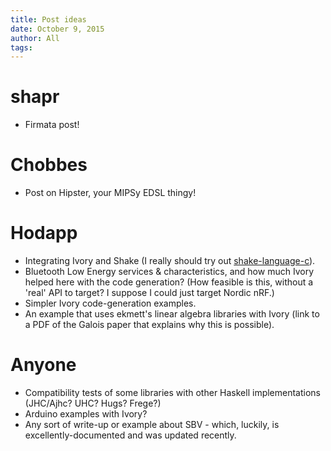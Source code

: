 ```yaml
---
title: Post ideas
date: October 9, 2015
author: All
tags: 
---
```


# shapr
- Firmata post!

# Chobbes
- Post on Hipster, your MIPSy EDSL thingy!

# Hodapp
- Integrating Ivory and Shake (I really should try out
[shake-language-c][]).
- Bluetooth Low Energy services & characteristics, and how much Ivory
helped here with the code generation?  (How feasible is this, without
a 'real' API to target?  I suppose I could just target Nordic nRF.)
- Simpler Ivory code-generation examples.
- An example that uses ekmett's linear algebra libraries with Ivory
(link to a PDF of the Galois paper that explains why this is
possible).

# Anyone
- Compatibility tests of some libraries with other Haskell
implementations (JHC/Ajhc? UHC? Hugs? Frege?)
- Arduino examples with Ivory?
- Any sort of write-up or example about SBV - which, luckily, is
excellently-documented and was updated recently.

[shake-language-c]: https://hackage.haskell.org/package/shake-language-c
